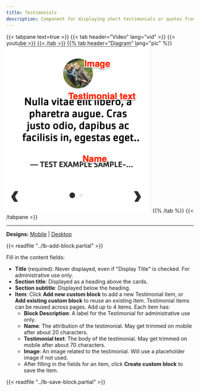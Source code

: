 ```yaml
---
title: Testimonials
description: Component for displaying short testimonials or quotes from Y members in an interactive carousel-style format.
---
```


{{< tabpane text=true >}}
{{< tab header="Video" lang="vid" >}}
{{< youtube >}}
{{< /tab >}}
{{% tab header="Diagram" lang="pic" %}}
![Screenshot showing the field titles overlaid on the design](lb-testimonials-fields.png)
{{% /tab %}}
{{< /tabpane >}}

-----

**Designs:** [Mobile](<../../../../../../assets/img/designs/lb/Testimonials Mobile.png>) | [Desktop](<../../../../../../assets/img/designs/lb/Testimonials Desktop.png>)

{{< readfile "../lb-add-block.partial" >}}

Fill in the content fields:

- **Title** (required): Never displayed, even if "Display Title" is checked. For administrative use only.
- **Section title**: Displayed as a heading above the cards.
- **Section subtitle**: Displayed below the heading.
- **Item**: Click **Add new custom block** to add a new Testimonial item, or **Add existing custom block** to reuse an existing item. Testimonial items can be reused across pages. Add up to 4 items. Each item has:
  - **Block Description**: A label for the Testimonial for administrative use only.
  - **Name**: The attribution of the testimonial. May get trimmed on mobile after about 20 characters.
  - **Testimonial text**: The body of the testimonial. May get trimmed on mobile after about 70 characters.
  - **Image**: An image related to the testimonial. Will use a placeholder image if not used.
  - After filling in the fields for an item, click **Create custom block** to save the item.

{{< readfile "../lb-save-block.partial" >}}
